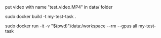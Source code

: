put video with name "test_video.MP4" in data/ folder 

sudo docker build -t my-test-task .

sudo docker run -it -v "$(pwd)"/data:/workspace --rm --gpus all my-test-task
